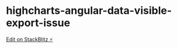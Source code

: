 # highcharts-angular-data-visible-export-issue

[Edit on StackBlitz ⚡️](https://stackblitz.com/edit/highcharts-angular-basic-line-jwnxcb)